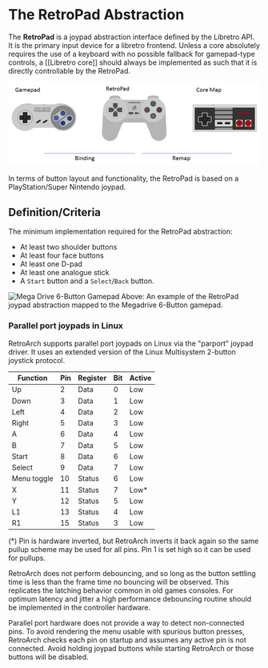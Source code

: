 # The RetroPad Abstraction

The **RetroPad** is a joypad abstraction interface defined by the Libretro API. It is the primary input device for a libretro frontend. Unless a core absolutely requires the use of a keyboard with no possible fallback for gamepad-type controls, a [[Libretro core]] should always be implemented as such that it is directly controllable by the RetroPad.

![RetroPad Conceptual Diagram](../image/guides/retropad-conceptual-diagram.png)

In terms of button layout and functionality, the RetroPad is based on a PlayStation/Super Nintendo joypad.

## Definition/Criteria
The minimum implementation required for the RetroPad abstraction:

* At least two shoulder buttons
* At least four face buttons
* At least one D-pad
* At least one analogue stick
* A `Start` button and a `Select`/`Back` button.

![Mega Drive 6-Button Gamepad](../image/controller/md6.png)
Above: An example of the RetroPad joypad abstraction mapped to the Megadrive 6-Button gamepad.

### Parallel port joypads in Linux
RetroArch supports parallel port joypads on Linux via the "parport" joypad driver. It uses an extended version of the Linux Multisystem 2-button joystick protocol.

| Function | Pin | Register | Bit | Active |
|----------|-----|----------|-----|--------|
| Up | 2 | Data | 0 | Low |
| Down | 3 | Data | 1 | Low |
| Left| 4 | Data | 2 | Low |
| Right| 5 | Data | 3 | Low |
| A | 6 | Data | 4 | Low |
| B | 7 | Data | 5 | Low |
| Start | 8 | Data | 6 | Low |
| Select | 9 | Data | 7 | Low |
| Menu toggle | 10 | Status | 6 | Low |
| X | 11 | Status | 7 | Low* |
| Y | 12 | Status | 5 | Low |
| L1 | 13 | Status | 4 | Low |
| R1 | 15 | Status | 3 | Low |

(*) Pin is hardware inverted, but RetroArch inverts it back again so the same pullup scheme may be used for all pins. Pin 1 is set high so it can be used for pullups.

RetroArch does not perform debouncing, and so long as the button settling time is less than the frame time no bouncing will be observed. This replicates the latching behavior common in old games consoles. For optimum latency and jitter a high performance debouncing routine should be implemented in the controller hardware.

Parallel port hardware does not provide a way to detect non-connected pins. To avoid rendering the menu usable with spurious button presses, RetroArch checks each pin on startup and assumes any active pin is not connected. Avoid holding joypad buttons while starting RetroArch or those buttons will be disabled.
